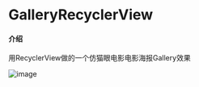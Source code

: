 # GalleryRecyclerView

#### 介绍
用RecyclerView做的一个仿猫眼电影电影海报Gallery效果

![image](https://github.com/iugg21/GalleryRecyclerView/blob/master/screenshots/screenshot.gif)

